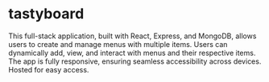 # tastyboard
This full-stack application, built with React, Express, and MongoDB, allows users to create and manage menus with multiple items. Users can dynamically add, view, and interact with menus and their respective items. The app is fully responsive, ensuring seamless accessibility across devices. Hosted for easy access.
